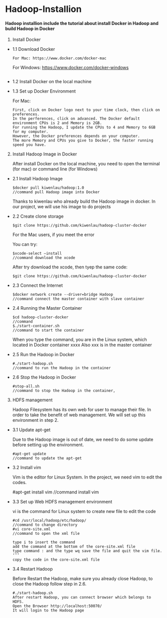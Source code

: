 # Hadoop-Installion 
#### Hadoop installion include the tutorial about install Docker in Hadoop and build Hadoop in Docker

1. Install Docker

* 1.1 Download Docker 
	
	```
  	For Mac: https://www.docker.com/docker-mac
	```
  	For Windows: https://www.docker.com/docker-windows
	```
	
* 1.2 Install Docker on the local machine
	
* 1.3 Set up Docker Environment
	
	
	For Mac:
	```
	First, click on Docker logo next to your time clock, then click on preferences.
	In the perferences, click on advanced. The Docker default environment CPUs is 2 and Memory is 2GB.
	For running the Hadoop, I update the CPUs to 4 and Memory to 6GB for my computer.
	However, the Docker preferences depends on your computer.
	The more Memory and CPUs you give to Docker, the faster running speed you have. 
	```
	
2. Install Hadoop Image in Docker

	After install Docker on the local machine, you need to open the terminal (for mac) or command line (for Windows)

* 2.1 Install Hadoop Image
	
	```
 	$docker pull kiwenlau/hadoop:1.0
	//command pull Hadoop image into Docker
	```
	Thanks to kiwenlau who already build the Hadoop image in docker.
	In our project, we will use his image to do projects  
	
	
* 2.2 Create clone storage
	
	```
	$git clone https://github.com/kiwenlau/hadoop-cluster-docker
	```
	For the Mac users, if you meet the error
	
	You can try:
	```
	$xcode-select –install
	//command download the xcode
	```
	After try download the xcode, then tyep the same code:
	```
	$git clone https://github.com/kiwenlau/hadoop-cluster-docker
 	```
* 2.3 Connect the Internet

	```
	$docker network create --driver=bridge Hadoop
 	//command connect the master container with slave container
	```
	
* 2.4 Running the Master Container

	```
	$cd hadoop-cluster-docker
	//command 
	$./start-container.sh
	//command to start the container
 	```
	When you type the command, you are in the Linux system, which located in Docker container xxxx
	Also xxx is in the master container
	
* 2.5 Run the Hadoop in Docker
	
	```
	#./start-hadoop.sh
	//command to run the Hadoop in the container
 	```
* 2.6 Stop the Hadoop in Docker
	
	```
	#stop-all.sh
	//command to stop the Hadoop in the container,
	```
	
3. HDFS management

	Hadoop Filesystem has its own web for user to manage their file. In order to take the benefit of web management.
	We will set up this environment in step 2.

* 3.1 Update apt-get

	Due to the Hadoop image is out of date, we need to do some update before setting up the environment.
	
	```
	#apt-get update
 	//command to update the apt-get
	```
	
* 3.2 Install vim

	Vim is the editor for Linux System. 
	In the project, we need vim to edit the codes.
	
	#apt-get install vim
	//command install vim
 
* 3.3 Set up Web HDFS management environment

	vi is the command for Linux system to create new file to edit the code
	
	```
	#cd /usr/local/hadoop/etc/hadoop/
 	//command to change directory
	#vi core-site.xml
	//command to open the xml file
	```
	
	```
	type i to insert the command
	add the command at the bottom of the core-site.xml file
	type command : and the type wq save the file and quit the vim file.
	‘’’
	copy the code in the core-site.xml file
	```
* 3.4 Restart Hadoop

	Before Restart the Hadoop, make sure you already close Hadoop, to close the Hadoop follow step in 2.6.
	
	```
	#./start-hadoop.sh
	After restart Hadoop, you can connect browser which belongs to HDFS.
	Open the Browser http://localhost:50070/
	It will login to the Hadoop page
	```
